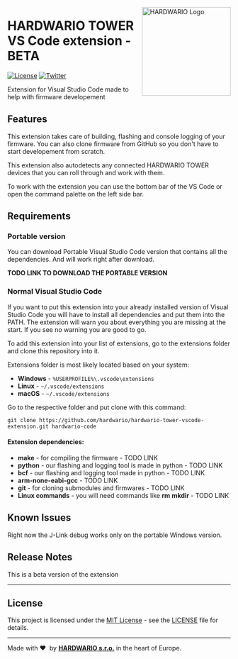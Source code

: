 <a href="https://www.hardwario.com/"><img src="https://www.hardwario.com/ci/assets/hw-logo.svg" width="200" alt="HARDWARIO Logo" align="right"></a>
# HARDWARIO TOWER VS Code extension - BETA

[![License](https://img.shields.io/github/license/bigclownprojects/bcf-lora-climate-pir-co2.svg)](https://github.com/bigclownprojects/bcf-lora-climate-pir-co2/blob/master/LICENSE)
[![Twitter](https://img.shields.io/twitter/follow/hardwario_en.svg?style=social&label=Follow)](https://twitter.com/hardwario_en)

Extension for Visual Studio Code made to help with firmware developement

## Features

This extension takes care of building, flashing and console logging of your firmware. You can also clone firmware from GitHub so you don't have to start developement from scratch.

This extension also autodetects any connected HARDWARIO TOWER devices that you can roll through and work with them.

To work with the extension you can use the bottom bar of the VS Code or open the command palette on the left side bar.

## Requirements
### Portable version
You can download Portable Visual Studio Code version that contains all the dependencies. And will work right after download.

**TODO LINK TO DOWNLOAD THE PORTABLE VERSION**

### Normal Visual Studio Code
If you want to put this extension into your already installed version of Visual Studio Code you will have to install all dependencies and put them into the PATH. The extension will warn you about everything you are missing at the start. If you see no warning you are good to go.

To add this extension into your list of extensions, go to the extensions folder and clone this repository into it.

Extensions folder is most likely located based on your system:
- **Windows** - `%USERPROFILE%\.vscode\extensions`
- **Linux** - `~/.vscode/extensions`
- **macOS** - `~/.vscode/extensions`

Go to the respective folder and put clone with this command:
````
git clone https://github.com/hardwario/hardwario-tower-vscode-extension.git hardwario-code
````

#### Extension dependencies:
- **make** - for compiling the firmware - TODO LINK
- **python** - our flashing and logging tool is made in python - TODO LINK
- **bcf** - our flashing and logging tool made in python - TODO LINK
- **arm-none-eabi-gcc** - TODO LINK
- **git** - for cloning submodules and firmwares - TODO LINK
- **Linux commands** - you will need commands like **rm** **mkdir** - TODO LINK

## Known Issues

Right now the J-Link debug works only on the portable Windows version.

## Release Notes

This is a beta version of the extension

-----------------------------------------------------------------------------------------------------------

## License

This project is licensed under the [MIT License](https://opensource.org/licenses/MIT/) - see the [LICENSE](LICENSE) file for details.

---

Made with &#x2764;&nbsp; by [**HARDWARIO s.r.o.**](https://www.hardwario.com/) in the heart of Europe.
